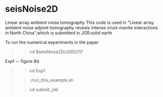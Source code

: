 # seisNoise2D

Linear array ambient noise tomography
This code is used in "Linear array ambient noise adjoint tomography reveals intense crust-mantle interactions in North China",which is submitted in JGR:solid earth

To run the numerical experiments in the paper

>> cd $seisNoise2D/JGR2017

Exp1 -- figure 8d

>> cd Exp1

>> ./run_this_example.sh

>> cd submit_job

